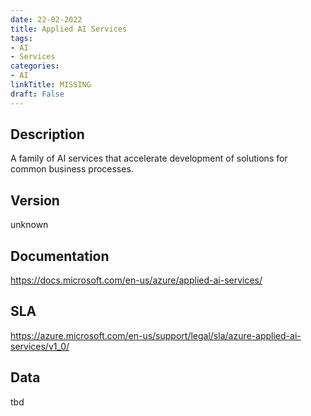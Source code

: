 ```yaml
---
date: 22-02-2022
title: Applied AI Services
tags: 
- AI
- Services
categories: 
- AI
linkTitle: MISSING
draft: False
---
```


## Description

A family of AI services that accelerate development of solutions for
common business processes.


## Version

unknown

## Documentation

https://docs.microsoft.com/en-us/azure/applied-ai-services/

## SLA

https://azure.microsoft.com/en-us/support/legal/sla/azure-applied-ai-services/v1_0/

## Data

tbd
